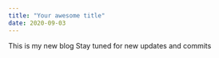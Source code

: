 ```yaml
---
title: "Your awesome title"
date: 2020-09-03
---
```

This is my new blog
Stay tuned for new updates and commits
